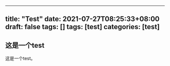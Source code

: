 <!--
 * @Author: Xu Sijin
 * @Date: 2021-07-27 08:25:33
 * @LastEditors: Xu Sijin
 * @LastEditTime: 2023-05-25 00:04:28
 * @FilePath: \xu-blog\content\posts\test.md
 * @Description: 
 * 
 * Copyright (c) 2023 by 用户/公司名, All Rights Reserved. 
-->

---
title: "Test"
date: 2021-07-27T08:25:33+08:00
draft: false
tags: []
tags: [test]
categories: [test]
---

## 这是一个test

这是一个test。
